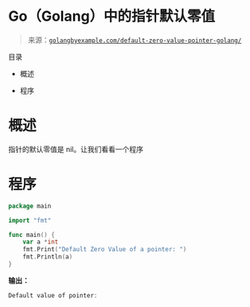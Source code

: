 <!--yml

category: 未分类

date: 2024-10-13 06:29:05

-->

# Go（Golang）中的指针默认零值

> 来源：[`golangbyexample.com/default-zero-value-pointer-golang/`](https://golangbyexample.com/default-zero-value-pointer-golang/)

目录

+   概述

+   程序

# **概述**

指针的默认零值是 nil。让我们看看一个程序

# **程序**

```go
package main

import "fmt"

func main() {
    var a *int
    fmt.Print("Default Zero Value of a pointer: ")
    fmt.Println(a)
}
```

**输出：**

```go
Default value of pointer: 
```



